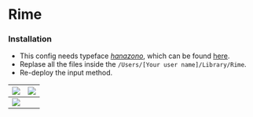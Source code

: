 # Rime

### Installation
- This config needs typeface  [_hanazono_](http://fonts.jp/hanazono/), which can be found [here](.materials).
- Replase all the files inside the `/Users/[Your user name]/Library/Rime`.
- Re-deploy the input method.


|![](https://i.loli.net/2018/11/05/5be04de6a0683.png)|![](https://i.loli.net/2018/11/05/5be0525898c86.png)|
|:--:|:--:|
|![](https://i.loli.net/2018/11/05/5be05258f0f38.png)|![]()|

